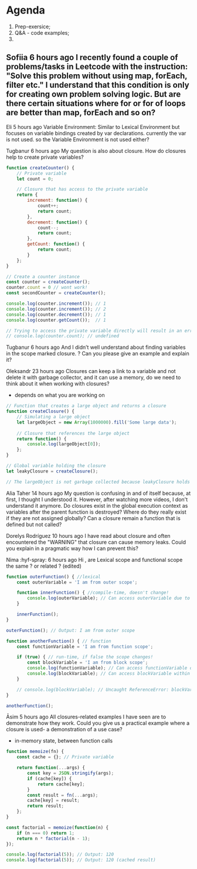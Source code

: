 # Agenda
1. Prep-exersice; 
2. Q&A - code examples;
3. 

Sofiia
  6 hours ago
I recently found a couple of problems/tasks in Leetcode with the instruction: "Solve this problem without using map, forEach, filter etc."
I understand that this condition is only for creating own problem solving logic. But are there certain situations where for  or for of loops are better than map, forEach and so on?
- 



Eli
  5 hours ago
Variable Environment: Similar to Lexical Environment but focuses on variable bindings created by var declarations. currently the var is not used. so the Variable Environment is not used either?



Tugbanur
  6 hours ago
My question is also about closure. How do closures help to create private variables? 
```javascript
function createCounter() {
    // Private variable
    let count = 0;

    // Closure that has access to the private variable
    return {
        increment: function() {
            count++;
            return count;
        },
        decrement: function() {
            count--;
            return count;
        },
        getCount: function() {
            return count;
        }
    };
}

// Create a counter instance
const counter = createCounter();
counter.count = 0 // wont work!
const secondCounter = createCounter();

console.log(counter.increment()); // 1
console.log(counter.increment()); // 2
console.log(counter.decrement()); // 1
console.log(counter.getCount());  // 1

// Trying to access the private variable directly will result in an error
// console.log(counter.count); // undefined
```

Tugbanur
  6 hours ago
And I didn’t well understand about finding variables in the scope marked closure. ? Can you please give an example and explain it?



Oleksandr
  23 hours ago
Closures can keep a link to a variable and not delete it with garbage collector, and it can use a memory, do we need to think about it when working with closures?
- depends on what you are working on
```javascript
// Function that creates a large object and returns a closure
function createClosure() {
    // Simulating a large object
    let largeObject = new Array(1000000).fill('Some large data');
    
    // Closure that references the large object
    return function() {
        console.log(largeObject[0]);
    };
}

// Global variable holding the closure
let leakyClosure = createClosure();

// The largeObject is not garbage collected because leakyClosure holds a reference to it
```


Alia Taher
  14 hours ago
My question is confusing in and of itself because, at first, I thought I understood it. However, after watching more videos, I don't understand it anymore. Do closures exist in the global execution context as variables after the parent function is destroyed? Where do they really exist if they are not assigned globally? Can a closure remain a function that is defined but not called?


Dorelys Rodríguez
  10 hours ago
I have read about closure and often encountered the "WARNING" that closure can cause memory leaks. Could you explain in a pragmatic way how I can prevent this?


Nima
:hyf-spray:  6 hours ago
Hi , are Lexical scope and functional scope the same ? or related ? (edited) 
```javascript
function outerFunction() { //lexical
    const outerVariable = 'I am from outer scope';

    function innerFunction() { //compile-time, doesn't change!
        console.log(outerVariable); // Can access outerVariable due to lexical scope
    }

    innerFunction();
}

outerFunction(); // Output: I am from outer scope
```
```javascript
function anotherFunction() { // function
    const functionVariable = 'I am from function scope';

    if (true) { // run-time, if false the scope changes!
        const blockVariable = 'I am from block scope';
        console.log(functionVariable); // Can access functionVariable due to functional scope
        console.log(blockVariable); // Can access blockVariable within the same block
    }

    // console.log(blockVariable); // Uncaught ReferenceError: blockVariable is not defined
}

anotherFunction();
```




Āsim
  5 hours ago
All closures-related examples I have seen are to demonstrate how they work. Could you give us a practical example where a closure is used- a demonstration of a use case?
- in-memory state, between function calls

```javascript
function memoize(fn) {
    const cache = {}; // Private variable

    return function(...args) {
        const key = JSON.stringify(args);
        if (cache[key]) {
            return cache[key];
        }
        const result = fn(...args);
        cache[key] = result;
        return result;
    };
}

const factorial = memoize(function(n) {
    if (n === 0) return 1;
    return n * factorial(n - 1);
});

console.log(factorial(5)); // Output: 120
console.log(factorial(5)); // Output: 120 (cached result)
```